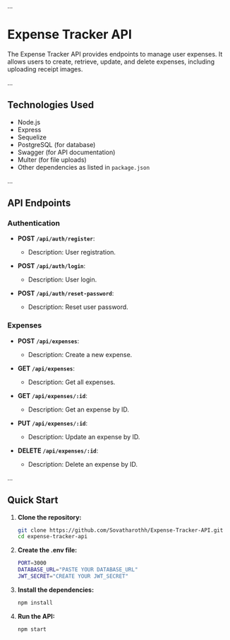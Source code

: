 ...
# Expense Tracker API 
The Expense Tracker API provides endpoints to manage user expenses. It allows users to create, retrieve, update, and delete expenses, including uploading receipt images.

...
## Technologies Used

- Node.js
- Express
- Sequelize 
- PostgreSQL (for database)
- Swagger (for API documentation)
- Multer (for file uploads)
- Other dependencies as listed in `package.json`

...
## API Endpoints

### Authentication

- **POST `/api/auth/register`**:
  - Description: User registration.
  
- **POST `/api/auth/login`**:
  - Description: User login.
  
- **POST `/api/auth/reset-password`**:
  - Description: Reset user password.
  
### Expenses

- **POST `/api/expenses`**:
  - Description: Create a new expense.
  
- **GET `/api/expenses`**:
  - Description: Get all expenses.
  
- **GET `/api/expenses/:id`**:
  - Description: Get an expense by ID.
  
- **PUT `/api/expenses/:id`**:
  - Description: Update an expense by ID.
  
- **DELETE `/api/expenses/:id`**:
  - Description: Delete an expense by ID.


...
## Quick Start

1. **Clone the repository:**

   ```bash
   git clone https://github.com/Sovatharothh/Expense-Tracker-API.git
   cd expense-tracker-api

2. **Create the .env file:**

    ```bash
    PORT=3000
    DATABASE_URL="PASTE YOUR DATABASE_URL"
    JWT_SECRET="CREATE YOUR JWT_SECRET"

3. **Install the dependencies:**
    ```bash
    npm install

4. **Run the API:**
    ```bash
    npm start












